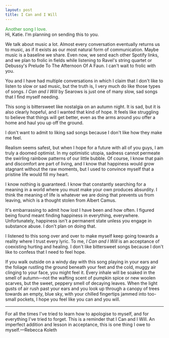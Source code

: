 ```yaml
---
layout: post
title: I Can and I Will
---
```


<audio id="song" src="/assets/icaniwill.mp3" preload="auto"></audio>

<script>
  window.addEventListener("DOMContentLoaded", function () {
    const audio = document.getElementById("song");
    setTimeout(function () {
      audio.play().catch(() => {
        console.log("Autoplay blocked.");
      });
    }, 500);
  });
</script>

<div style="color: #2e9d32;">
Another song I love.
</div>

<!--more-->
<div class= "indent">
Hi, Katie. I'm planning on sending this to you.
</div>
<div class = "indent">
  
We talk about music a lot. Almost every conversation eventually returns us to music, as if it exists as our most natural form of communication. Maybe music is a baseline we share. Even now, we send each other Spotify links, and we plan to frolic in fields while listening to Ravel's string quartet or Debussy's Prelude To The Afternoon Of A Faun. I can't wait to frolic with you.
</div>

<div class="indent">
  
You and I have had multiple conversations in which I claim that I don't like to listen to slow or sad music, but the truth is, I very much do like those types of songs. *I Can and I Will* by Searows is just one of many slow, sad songs that I find myself needing.
</div>

<div class="indent">
  
This song is bittersweet like nostalgia on an autumn night. It is sad, but it is also clearly hopeful, and I wanted that kind of hope. It feels like struggling to believe that things will get better, even as the arms around you offer a home and haul you up off the ground.
</div>

<div class="indent">
  
I don't want to admit to liking sad songs because I don't like how they make me feel.
</div>

<div class="indent">
  
Realism seems safest, but when I hope for a future with all of you guys, I am truly a doomed optimist. In my optimistic utopia, sadness cannot permeate the swirling rainbow patterns of our little bubble. Of course, I know that pain and discomfort are part of living, and I know that happiness would grow stagnant without the raw moments, but I used to convince myself that a pristine life would fill my heart. 
</div>

<div class="indent">
  
I know nothing is guaranteed. I know that constantly searching for a meaning in a world where you must make your own produces absurdity. I think the meaning of life is whatever we are doing that prevents us from leaving, which is a thought stolen from Albert Camus.
</div>

<div class="indent">
  
It's embarrassing to admit how lost I have been and how often. I figured being found meant finding happiness in everything, everywhere. Unfortunately, happiness isn't a permanent state unless you engage in substance abuse. I don't plan on doing that.
</div>

<div class="indent">
  
I listened to this song over and over to make myself keep going towards a reality where I trust every lyric. To me, *I Can and I Will* is an acceptance of coexisting hurting and healing. I don't like bittersweet songs because I don't like to confess that I need to feel hope. 
</div>

<div class="indent">
  
If you walk outside on a windy day with this song playing in your ears and the foliage rustling the ground beneath your feet and the cold, muggy air clinging to your face, you might feel it. Every inhale will be soaked in the smell of autumn—not the wafting scent of pumpkin spice or new woolen scarves, but the sweet, peppery smell of decaying leaves. When the light gusts of air rush past your ears and you look up through a canopy of trees towards an empty, blue sky, with your chilled fingertips jammed into too-small pockets, I hope you feel like you can and you will.
</div>
<hr>
<div class="indent">
For all the times I've tried to learn how to apologise to myself, and for everything I've tried to forget. This is a reminder that I Can and I Will. An imperfect addition and lesson in acceptance, this is one thing I owe to myself.—Rebecca Koleth
</div>
